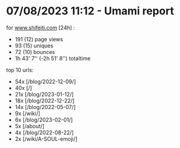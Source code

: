 # 07/08/2023 11:12 - Umami report
for www.shifeiti.com [24h] :

 - 191 (12) page views
 - 93 (15) uniques
 - 72 (10) bounces
 - 1h 43' 7'' (-2h 51' 8'') totaltime


top 10 urls:
 - 54x [/blog/2022-12-09/]
 - 40x [/]
 - 21x [/blog/2023-01-12/]
 - 18x [/blog/2022-12-22/]
 - 14x [/blog/2022-05-07/]
 - 9x [/wiki/]
 - 6x [/blog/2023-02-01/]
 - 5x [/about/]
 - 4x [/blog/2022-08-22/]
 - 2x [/wiki/A-SOUL-emoji/]


